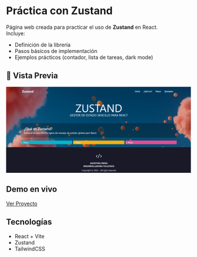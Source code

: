 # Práctica con Zustand

Página web creada para practicar el uso de **Zustand** en React.  
Incluye:
- Definición de la librería  
- Pasos básicos de implementación  
- Ejemplos prácticos (contador, lista de tareas, dark mode)  

##  📸 Vista Previa
![ScreenShot](./public/vistaPrevia.png)

## Demo en vivo
[Ver Proyecto](https://zustand-practice-rouge.vercel.app/)
## Tecnologías
- React + Vite  
- Zustand  
- TailwindCSS  